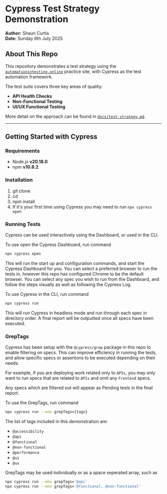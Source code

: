 # Cypress Test Strategy Demonstration

**Author:** Shaun Curtis  
**Date:** Sunday 6th July 2025

## About This Repo

This repository demonstrates a test strategy using the [`automationintesting.online`](https://automationintesting.online) practice site, with Cypress as the test automation framework.

The test suite covers three key areas of quality:

- **API Health Checks**
- **Non-Functional Testing**
- **UI/UX Functional Testing**

More detail on the approach can be found in [`docs/test-strategy.md`](docs/test-strategy.md).

---

## Getting Started with Cypress

### Requirements

- Node.js **v20.18.0**
- npm **v10.8.2**

### Installation

1. git clone <this-repo>
2. cd <repo-directory>
3. npm install
4. If it's your first time using Cypress you may need to run `npx cypress open`

### Running Tests

Cypress can be used interactively using the Dashboard, or used in the CLI.

To use open the Cypress Dashboard, run command
```bash
npx cypress open
```
This will run the start up and configuration commands, and start the Cypress Dashboard for you.
You can select a preferred browser to run the tests in, however this repo has configured Chrome
to be the default browser.
You can select any spec you wish to run from the Dashboard, and follow the steps visually as well
as following the Cypress Log.

To use Cypress in the CLI, run command
```bash
npx cypress run
```
This will run Cypress in headless mode and run through each spec in directory order.
A final report will be outputted once all specs have been executed.

### GrepTags

Cypress has been setup with the `@cypress/grep` package in this repo to enable filtering on specs.
This can improve efficiency in running the tests, and allow specific specs or assertions to be
executed depending on their needs.

For example, if you are deploying work related only to `APIs`, you may only want to run specs that
are related to `APIs` and omit any `Frontend` specs.

Any specs which are filtered out will appear as Pending tests in the final report.

To use the GrepTags, run command
```bash
npx cypress run --env grepTags={tags}
```

The list of tags included in this demonstration are:
- `@accessibility`
- `@api`
- `@functional`
- `@non-functional`
- `@performance`
- `@ui`
- `@ux`

GrepTags may be used individually or as a space seperated array, such as
```bash
npx cypress run --env grepTags='@api'
npx cypress run --env grepTags='@functional, @non-functional'
```
